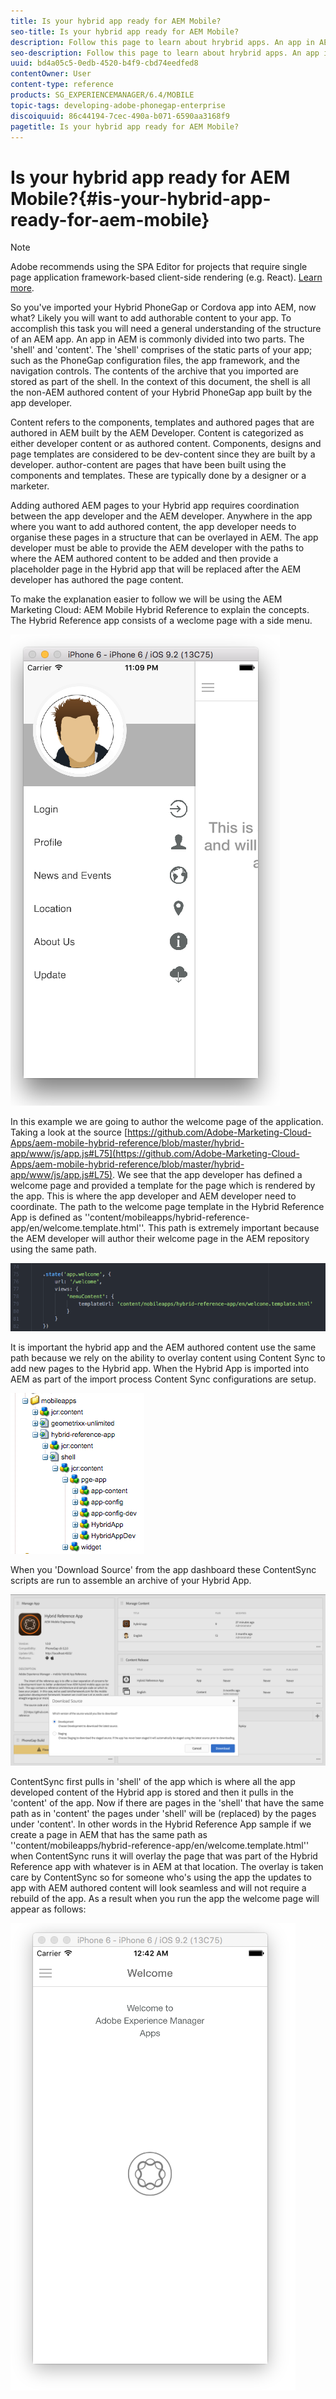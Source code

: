 ```yaml
---
title: Is your hybrid app ready for AEM Mobile?
seo-title: Is your hybrid app ready for AEM Mobile?
description: Follow this page to learn about hrybrid apps. An app in AEM is commonly divided into two parts. The 'shell' and 'content' and this page provides more insight on these topics.
seo-description: Follow this page to learn about hrybrid apps. An app in AEM is commonly divided into two parts. The 'shell' and 'content' and this page provides more insight on these topics.
uuid: bd4a05c5-0edb-4520-b4f9-cbd74eedfed8
contentOwner: User
content-type: reference
products: SG_EXPERIENCEMANAGER/6.4/MOBILE
topic-tags: developing-adobe-phonegap-enterprise
discoiquuid: 86c44194-7cec-490a-b071-6590aa3168f9
pagetitle: Is your hybrid app ready for AEM Mobile?
---
```


# Is your hybrid app ready for AEM Mobile?{#is-your-hybrid-app-ready-for-aem-mobile}

>[!NOTE]
>
>Adobe recommends using the SPA Editor for projects that require single page application framework-based client-side rendering (e.g. React). [Learn more](../../sites/developing/using/spa-overview.md).

So you've imported your Hybrid PhoneGap or Cordova app into AEM, now what? Likely you will want to add authorable content to your app. To accomplish this task you will need a general understanding of the structure of an AEM app. An app in AEM is commonly divided into two parts. The 'shell' and 'content'. The 'shell' comprises of the static parts of your app; such as the PhoneGap configuration files, the app framework, and the navigation controls. The contents of the archive that you imported are stored as part of the shell. In the context of this document, the shell is all the non-AEM authored content of your Hybrid PhoneGap app built by the app developer.

Content refers to the components, templates and authored pages that are authored in AEM built by the AEM Developer. Content is categorized as either developer content or as authored content. Components, designs and page templates are considered to be dev-content since they are built by a developer. author-content are pages that have been built using the components and templates. These are typically done by a designer or a marketer.

Adding authored AEM pages to your Hybrid app requires coordination between the app developer and the AEM developer. Anywhere in the app where you want to add authored content, the app developer needs to organise these pages in a structure that can be overlayed in AEM. The app developer must be able to provide the AEM developer with the paths to where the AEM authored content to be added and then provide a placeholder page in the Hybrid app that will be replaced after the AEM developer has authored the page content.

To make the explanation easier to follow we will be using the AEM Marketing Cloud: AEM Mobile Hybrid Reference to explain the concepts. The Hybrid Reference app consists of a weclome page with a side menu.

![](assets/chlimage_1-81.png)

In this example we are going to author the welcome page of the application. Taking a look at the source [https://github.com/Adobe-Marketing-Cloud-Apps/aem-mobile-hybrid-reference/blob/master/hybrid-app/www/js/app.js#L75](https://github.com/Adobe-Marketing-Cloud-Apps/aem-mobile-hybrid-reference/blob/master/hybrid-app/www/js/app.js#L75). We see that the app developer has defined a welcome page and provided a template for the page which is rendered by the app. This is where the app developer and AEM developer need to coordinate. The path to the welcome page template in the Hybrid Reference App is defined as ''content/mobileapps/hybrid-reference-app/en/welcome.template.html''. This path is extremely important because the AEM developer will author their welcome page in the AEM repository using the same path.

![](assets/chlimage_1-82.png)

It is important the hybrid app and the AEM authored content use the same path because we rely on the ability to overlay content using Content Sync to add new pages to the Hybrid app. When the Hybrid App is imported into AEM as part of the import process Content Sync configurations are setup.

![](assets/chlimage_1-83.png)

When you 'Download Source' from the app dashboard these ContentSync scripts are run to assemble an archive of your Hybrid App.

![](assets/chlimage_1-84.png)

ContentSync first pulls in 'shell' of the app which is where all the app developed content of the Hybrid app is stored and then it pulls in the 'content' of the app. Now if there are pages in the 'shell' that have the same path as in 'content' the pages under 'shell' will be (replaced) by the pages under 'content'. In other words in the Hybrid Reference App sample if we create a page in AEM that has the same path as ''content/mobileapps/hybrid-reference-app/en/welcome.template.html'' when ContentSync runs it will overlay the page that was part of the Hybrid Reference app with whatever is in AEM at that location. The overlay is taken care by ContentSync so for someone who's using the app the updates to app with AEM authored content will look seamless and will not require a rebuild of the app. As a result when you run the app the welcome page will appear as follows:

![](assets/chlimage_1-85.png)

